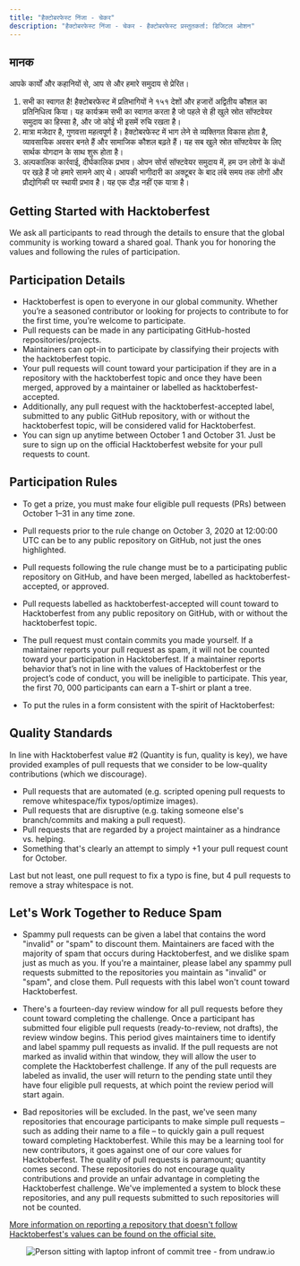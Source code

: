 ```yaml
---
title: "हैक्टोबरफेस्ट निंजा - चेकर"
description: "हैक्टोबरफेस्ट निंजा - चेकर - हैक्टोबरफेस्ट प्रस्तुतकर्ता: डिजिटल ओशन"
---
```


## मानक

आपके कार्यों और कहानियों से, आप से और हमारे समुदाय से प्रेरित।

  1. सभी का स्वागत है! हैक्टोबरफेस्ट में प्रतिभागियों ने १५१ देशों और हजारों अद्वितीय कौशल का प्रतिनिधित्व किया। यह कार्यक्रम सभी का स्वागत करता है जो पहले से ही खुले स्रोत सॉफ्टवेयर समुदाय का हिस्सा है, और जो कोई भी इसमें रुचि रखता है।
  2. मात्रा मजेदार है, गुणवत्ता महत्वपूर्ण है। हैक्टोबरफेस्ट में भाग लेने से व्यक्तिगत विकास होता है, व्यावसायिक अवसर बनते हैं और सामाजिक कौशल बढ़ते हैं। यह सब खुले स्रोत सॉफ्टवेयर के लिए सार्थक योगदान के साथ शुरू होता है।
  3. अल्पकालिक कार्रवाई, दीर्घकालिक प्रभाव। ओपन सोर्स सॉफ्टवेयर समुदाय में, हम उन लोगों के कंधों पर खड़े हैं जो हमारे सामने आए थे। आपकी भागीदारी का अक्टूबर के बाद लंबे समय तक लोगों और प्रौद्योगिकी पर स्थायी प्रभाव है। यह एक दौड़ नहीं एक यात्रा है।

## Getting Started with Hacktoberfest

We ask all participants to read through the details to ensure that the global community is working toward a shared goal. Thank you for honoring the values and following the rules of participation.

## Participation Details

* Hacktoberfest is open to everyone in our global community. Whether you’re a seasoned contributor or looking for projects to contribute to for the first time, you’re welcome to participate.
* Pull requests can be made in any participating GitHub-hosted repositories/projects.
* Maintainers can opt-in to participate by classifying their projects with the hacktoberfest topic.
* Your pull requests will count toward your participation if they are in a repository with the hacktoberfest topic and once they have been merged, approved by a maintainer or labelled as hacktoberfest-accepted.
* Additionally, any pull request with the hacktoberfest-accepted label, submitted to any public GitHub repository, with or without the hacktoberfest topic, will be considered valid for Hacktoberfest.
* You can sign up anytime between October 1 and October 31. Just be sure to sign up on the official Hacktoberfest website for your pull requests to count.

## Participation Rules

* To get a prize, you must make four eligible pull requests (PRs) between October 1–31 in any time zone.

* Pull requests prior to the rule change on October 3, 2020 at 12:00:00 UTC can be to any public repository on GitHub, not just the ones highlighted.

* Pull requests following the rule change must be to a participating public repository on GitHub, and have been merged, labelled as hacktoberfest-accepted, or approved.

* Pull requests labelled as hacktoberfest-accepted will count toward to Hacktoberfest from any public repository on GitHub, with or without the hacktoberfest topic.

* The pull request must contain commits you made yourself. If a maintainer reports your pull request as spam, it will not be counted toward your participation in Hacktoberfest. If a maintainer reports behavior that’s not in line with the values of Hacktoberfest or the project’s code of conduct, you will be ineligible to participate. This year, the first 70, 000 participants can earn a T-shirt or plant a tree.

* To put the rules in a form consistent with the spirit of Hacktoberfest:

## Quality Standards

In line with Hacktoberfest value #2 (Quantity is fun, quality is key), we have provided examples of pull requests that we consider to be low-quality contributions (which we discourage).

* Pull requests that are automated (e.g. scripted opening pull requests to remove whitespace/fix typos/optimize images).
* Pull requests that are disruptive (e.g. taking someone else's branch/commits and making a pull request).
* Pull requests that are regarded by a project maintainer as a hindrance vs. helping.
* Something that's clearly an attempt to simply +1 your pull request count for October.

Last but not least, one pull request to fix a typo is fine, but 4 pull requests to remove a stray whitespace is not.

## Let's Work Together to Reduce Spam

* Spammy pull requests can be given a label that contains the word "invalid" or "spam" to discount them. Maintainers are faced with the majority of spam that occurs during Hacktoberfest, and we dislike spam just as much as you. If you're a maintainer, please label any spammy pull requests submitted to the repositories you maintain as "invalid" or "spam", and close them. Pull requests with this label won't count toward Hacktoberfest.

* There's a fourteen-day review window for all pull requests before they count toward completing the challenge. Once a participant has submitted four eligible pull requests (ready-to-review, not drafts), the review window begins. This period gives maintainers time to identify and label spammy pull requests as invalid. If the pull requests are not marked as invalid within that window, they will allow the user to complete the Hacktoberfest challenge. If any of the pull requests are labeled as invalid, the user will return to the pending state until they have four eligible pull requests, at which point the review period will start again.

* Bad repositories will be excluded. In the past, we've seen many repositories that encourage participants to make simple pull requests – such as adding their name to a file – to quickly gain a pull request toward completing Hacktoberfest. While this may be a learning tool for new contributors, it goes against one of our core values for Hacktoberfest. The quality of pull requests is paramount; quantity comes second. These repositories do not encourage quality contributions and provide an unfair advantage in completing the Hacktoberfest challenge. We've implemented a system to block these repositories, and any pull requests submitted to such repositories will not be counted.

[More information on reporting a repository that doesn't follow Hacktoberfest's values can be found on the official site.](https://hacktoberfest.digitalocean.com/details#spam)

<center>
  <img class="Splash-Image" alt="Person sitting with laptop infront of commit tree - from undraw.io" />
</center>
